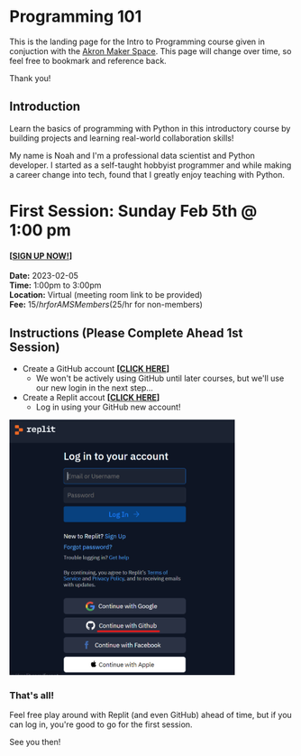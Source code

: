 # Programming 101
This is the landing page for the Intro to Programming course given in conjuction with the [Akron Maker Space](https://akronmakerspace.org/). This page will change over time, so feel free to bookmark and reference back.

Thank you!

## Introduction
Learn the basics of programming with Python in this introductory course by building projects and learning real-world collaboration skills!

My name is Noah and I'm a professional data scientist and Python developer. I started as a self-taught hobbyist programmer and while making a career change into tech, found that I greatly enjoy teaching with Python.

# First Session: Sunday Feb 5th @ 1:00 pm

#### [[SIGN UP NOW!]()]

**Date:** 2023-02-05  
**Time:** 1:00pm to 3:00pm  
**Location:** Virtual (meeting room link to be provided)  
**Fee:** $15/hr for AMS Members ($25/hr for non-members)

## Instructions (Please Complete Ahead 1st Session)

- Create a GitHub account **[[CLICK HERE](https://github.com)]**
    - We won't be actively using GitHub until later courses, but we'll use our new login in the next step...
- Create a Replit accout **[[CLICK HERE](https://replit.com)]**
    - Log in using your GitHub new account!

<img src="./image/replit_login.png" width=400 />

### That's all!

Feel free play around with Replit (and even GitHub) ahead of time, but if you can log in, you're good to go for the first session.

See you then!
